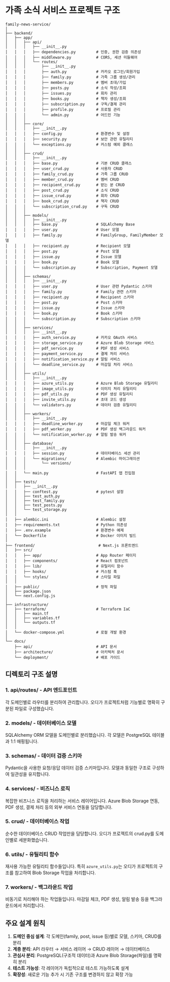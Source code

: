 # 가족 소식 서비스 프로젝트 구조

```
family-news-service/
│
├── backend/
│   ├── app/
│   │   ├── api/
│   │   │   ├── __init__.py
│   │   │   ├── dependencies.py         # 인증, 권한 검증 의존성
│   │   │   ├── middleware.py           # CORS, 세션 미들웨어
│   │   │   └── routes/
│   │   │       ├── __init__.py
│   │   │       ├── auth.py             # 카카오 로그인/회원가입
│   │   │       ├── family.py           # 가족 그룹 생성/관리
│   │   │       ├── members.py          # 멤버 초대/가입
│   │   │       ├── posts.py            # 소식 작성/조회
│   │   │       ├── issues.py           # 회차 관리
│   │   │       ├── books.py            # 책자 생성/조회
│   │   │       ├── subscription.py     # 구독/결제 관리
│   │   │       ├── profile.py          # 프로필 관리
│   │   │       └── admin.py            # 어드민 기능
│   │   │
│   │   ├── core/
│   │   │   ├── __init__.py
│   │   │   ├── config.py               # 환경변수 및 설정
│   │   │   ├── security.py             # 보안 관련 유틸리티
│   │   │   └── exceptions.py           # 커스텀 예외 클래스
│   │   │
│   │   ├── crud/
│   │   │   ├── __init__.py
│   │   │   ├── base.py                 # 기본 CRUD 클래스
│   │   │   ├── user_crud.py            # 사용자 CRUD
│   │   │   ├── family_crud.py          # 가족 그룹 CRUD
│   │   │   ├── member_crud.py          # 멤버 CRUD
│   │   │   ├── recipient_crud.py       # 받는 분 CRUD
│   │   │   ├── post_crud.py            # 소식 CRUD
│   │   │   ├── issue_crud.py           # 회차 CRUD
│   │   │   ├── book_crud.py            # 책자 CRUD
│   │   │   └── subscription_crud.py    # 구독 CRUD
│   │   │
│   │   ├── models/
│   │   │   ├── __init__.py
│   │   │   ├── base.py                 # SQLAlchemy Base
│   │   │   ├── user.py                 # User 모델
│   │   │   ├── family.py               # FamilyGroup, FamilyMember 모델
│   │   │   ├── recipient.py            # Recipient 모델
│   │   │   ├── post.py                 # Post 모델
│   │   │   ├── issue.py                # Issue 모델
│   │   │   ├── book.py                 # Book 모델
│   │   │   └── subscription.py         # Subscription, Payment 모델
│   │   │
│   │   ├── schemas/
│   │   │   ├── __init__.py
│   │   │   ├── user.py                 # User 관련 Pydantic 스키마
│   │   │   ├── family.py               # Family 관련 스키마
│   │   │   ├── recipient.py            # Recipient 스키마
│   │   │   ├── post.py                 # Post 스키마
│   │   │   ├── issue.py                # Issue 스키마
│   │   │   ├── book.py                 # Book 스키마
│   │   │   └── subscription.py         # Subscription 스키마
│   │   │
│   │   ├── services/
│   │   │   ├── __init__.py
│   │   │   ├── auth_service.py         # 카카오 OAuth 서비스
│   │   │   ├── storage_service.py      # Azure Blob Storage 서비스
│   │   │   ├── pdf_service.py          # PDF 생성 서비스
│   │   │   ├── payment_service.py      # 결제 처리 서비스
│   │   │   ├── notification_service.py # 알림 서비스
│   │   │   └── deadline_service.py     # 마감일 처리 서비스
│   │   │
│   │   ├── utils/
│   │   │   ├── __init__.py
│   │   │   ├── azure_utils.py          # Azure Blob Storage 유틸리티
│   │   │   ├── image_utils.py          # 이미지 처리 유틸리티
│   │   │   ├── pdf_utils.py            # PDF 생성 유틸리티
│   │   │   ├── invite_utils.py         # 초대 코드 생성
│   │   │   └── validators.py           # 데이터 검증 유틸리티
│   │   │
│   │   ├── workers/
│   │   │   ├── __init__.py
│   │   │   ├── deadline_worker.py      # 마감일 체크 워커
│   │   │   ├── pdf_worker.py           # PDF 생성 백그라운드 워커
│   │   │   └── notification_worker.py  # 알림 발송 워커
│   │   │
│   │   ├── database/
│   │   │   ├── __init__.py
│   │   │   ├── session.py              # 데이터베이스 세션 관리
│   │   │   └── migrations/             # Alembic 마이그레이션
│   │   │       └── versions/
│   │   │
│   │   └── main.py                     # FastAPI 앱 진입점
│   │
│   ├── tests/
│   │   ├── __init__.py
│   │   ├── conftest.py                 # pytest 설정
│   │   ├── test_auth.py
│   │   ├── test_family.py
│   │   ├── test_posts.py
│   │   └── test_storage.py
│   │
│   ├── alembic.ini                     # Alembic 설정
│   ├── requirements.txt                # Python 의존성
│   ├── .env.example                    # 환경변수 예제
│   └── Dockerfile                      # Docker 이미지 빌드
│
├── frontend/                            # Next.js 프론트엔드
│   ├── src/
│   │   ├── app/                        # App Router 페이지
│   │   ├── components/                 # React 컴포넌트
│   │   ├── lib/                        # 유틸리티 함수
│   │   ├── hooks/                      # 커스텀 훅
│   │   └── styles/                     # 스타일 파일
│   │
│   ├── public/                         # 정적 파일
│   ├── package.json
│   └── next.config.js
│
├── infrastructure/
│   ├── terraform/                      # Terraform IaC
│   │   ├── main.tf
│   │   ├── variables.tf
│   │   └── outputs.tf
│   │
│   └── docker-compose.yml              # 로컬 개발 환경
│
└── docs/
    ├── api/                            # API 문서
    ├── architecture/                   # 아키텍처 문서
    └── deployment/                     # 배포 가이드
```

## 디렉토리 구조 설명

### 1. **api/routes/** - API 엔드포인트
각 도메인별로 라우터를 분리하여 관리합니다. 오디가 프로젝트처럼 기능별로 명확히 구분된 파일로 구성했습니다.

### 2. **models/** - 데이터베이스 모델
SQLAlchemy ORM 모델을 도메인별로 분리했습니다. 각 모델은 PostgreSQL 테이블과 1:1 매핑됩니다.

### 3. **schemas/** - 데이터 검증 스키마
Pydantic을 사용한 요청/응답 데이터 검증 스키마입니다. 모델과 동일한 구조로 구성하여 일관성을 유지합니다.

### 4. **services/** - 비즈니스 로직
복잡한 비즈니스 로직을 처리하는 서비스 레이어입니다. Azure Blob Storage 연동, PDF 생성, 결제 처리 등의 외부 서비스 연동을 담당합니다.

### 5. **crud/** - 데이터베이스 작업
순수한 데이터베이스 CRUD 작업만을 담당합니다. 오디가 프로젝트의 crud.py를 도메인별로 세분화했습니다.

### 6. **utils/** - 유틸리티 함수
재사용 가능한 유틸리티 함수들입니다. 특히 `azure_utils.py`는 오디가 프로젝트의 구조를 참고하여 Blob Storage 작업을 처리합니다.

### 7. **workers/** - 백그라운드 작업
비동기로 처리해야 하는 작업들입니다. 마감일 체크, PDF 생성, 알림 발송 등을 백그라운드에서 처리합니다.

## 주요 설계 원칙

1. **도메인 중심 설계**: 각 도메인(family, post, issue 등)별로 모델, 스키마, CRUD를 분리
2. **계층 분리**: API 라우터 → 서비스 레이어 → CRUD 레이어 → 데이터베이스
3. **관심사 분리**: PostgreSQL(구조적 데이터)과 Azure Blob Storage(파일)를 명확히 분리
4. **테스트 가능성**: 각 레이어가 독립적으로 테스트 가능하도록 설계
5. **확장성**: 새로운 기능 추가 시 기존 구조를 변경하지 않고 확장 가능